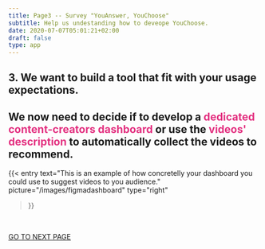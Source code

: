```yaml
---
title: Page3 -- Survey "YouAnswer, YouChoose"
subtitle: Help us undestanding how to deveope YouChoose.
date: 2020-07-07T05:01:21+02:00
draft: false
type: app
---
```


<h2> 3. We want to build a tool that fit with your usage expectations.</h2>
<h2>We now need to decide if to develop a<a style="color:#e33180"> dedicated content-creators dashboard </a> or use the <a style="color:#e33180">videos' description</a> to automatically collect the videos to recommend.</h2>

{{< entry 
    text="This is an example of how concretelly your dashboard you could use to suggest videos to you audience." 
    picture="/images/figmadashboard" 
    type="right" 
>}}



<div class="fba" style="padding-top:2rem;">
  <a class="fba" href="/q4/"><span class="fba"> GO TO NEXT PAGE</span></a>
</div>
